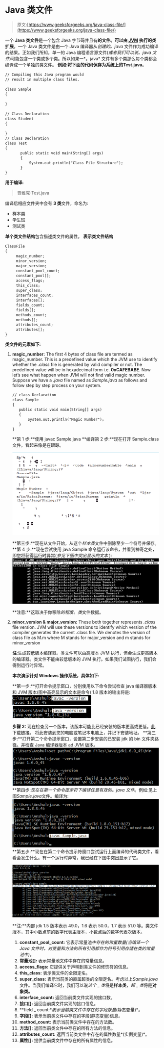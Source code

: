 # Java 类文件

> 原文:[https://www.geeksforgeeks.org/java-class-file/](https://www.geeksforgeeks.org/java-class-file/)

一个 **Java 类文件**是一个包含 Java 字节码并且有**的文件。可以由 [JVM](https://www.geeksforgeeks.org/jvm-works-jvm-architecture/) 执行的类扩展**。一个 Java 类文件是由一个 Java 编译器从*创建的。java* 文件作为成功编译的结果。正如我们所知，单一的 Java 编程语言源文件(*或者我们可以说。java 文件*)可能包含一个类或多个类。所以如果一*。java* 文件有多个类那么每个类都会编译成一个单独的类文件。
**例如:**将下面的代码保存为系统上的**Test.java**。

```
// Compiling this Java program would
// result in multiple class files.

class Sample
{

}

// Class Declaration
class Student
{

}
// Class Declaration
class Test
{
       public static void main(String[] args)   
       {
           System.out.println("Class File Structure");
       }
} 
```

**用于编译:**

> 贾维克·Test.java

编译后相应文件夹中会有 **3 类**文件，命名为:

*   样本类
*   学生班
*   测试类

**单个类文件结构**包含描述类文件的属性。
**表示类文件结构**

```
ClassFile 
{
     magic_number;
     minor_version;
     major_version;
     constant_pool_count;
     constant_pool[];
     access_flags;
     this_class;
     super_class;
     interfaces_count;
     interfaces[];
     fields_count;
     fields[];
     methods_count;
     methods[];
     attributes_count;
     attributes[];
}

```

**类文件的元素如下:**

1.  **magic_number:** The first 4 bytes of class file are termed as magic_number. This is a predefined value which the JVM use to identify whether the *.class* file is generated by valid compiler or not. The predefined value will be in hexadecimal form i.e. **0xCAFEBABE**.
    Now let’s see what happen when JVM will not find valid magic number. Suppose we have a *.java* file named as *Sample.java* as follows and follow step by step process on your system.

    ```
    // class Declaration
    class Sample
    {
       public static void main(String[] args)
       {
           System.out.println("Magic Number");           
       }
    }

    ```

    **第 1 步:**使用 javac Sample.java
    **编译第 2 步:**现在打开 Sample.class 文件。看起来像是在跟踪。

    ![Sample.class File](img/9df76452171509f56d29f6f856d95069.png)

    **第三步:**现在从文件开始，从这个*样本类*文件中删除至少一个符号并保存。
    **第 4 步:**现在尝试使用 java Sample 命令运行该命令，并看到神奇之处，即您将获得运行时异常(*参见下图中突出显示的文本* ):
    ![Runtime Exception Due to Invalid magic number](img/9750ab315e5c21974e99cb49acf9c4a0.png)

    **注意:**这取决于你移除*的程度。类*文件数据。

2.  **minor_version & major_version:** These both together represents *.class* file version. JVM will use these versions to identify which version of the compiler generates the current .class file. We denotes the version of class file as M.m where M stands for major_version and m stands for minor_version

    **注**:生成较低版本编译器。类文件可以由高版本 JVM 执行，但会生成更高版本的编译器。类文件不能由较低版本的 JVM 执行。如果我们试图执行，我们会得到运行时异常。

    **本次演示针对 Windows 操作系统，具体如下:**

    **第一步:**打开命令提示窗口，分别使用以下命令尝试检查 java 编译器版本和 JVM 版本(图中高亮显示的文本是命令)
    1.8 版本的输出将是:
    ![Java Compiler Version](img/181c76f9072b30d3cbbde632b96247a3.png)
    ![JVM Version](img/3dedf0b7da91206b00a0a5587b2d5d79.png)

    **步骤 2:** 现在检查另一个版本，该版本可能比已经安装的版本更高或更低。[此](http://www.oracle.com/technetwork/java/javase/downloads/index.html)下载链接。
    将此安装到您的电脑或笔记本电脑上，并记下安装地址。
    **第三步:**打开第二个命令提示窗口，设置第二步安装的已安装 jdk 的 bin 文件夹路径。并检查 Java 编译器版本 ad JVM 版本。
    ![Checking Version of JDK 1.6](img/a12d892c1f6793ae862f1694c0a03bc3.png)
    **第四步:**现在在第一个命令提示符下编译任意有效的*。java 文件*。例如:见上图*Sample.java*文件。编译为:
    ![Compiling with Compiler Version 1.8](img/1f2d58fe1682195cfc7ea3dd69a48915.png)
    **第五步:**现在在第二个命令提示符窗口尝试运行上面编译的代码类文件，看看会发生什么。有一个运行时异常，我已经在下图中突出显示了它。

    ![Runtime Exception Due to Invalid major and minor Version of class file](img/15c9e9b5a8fc15732af22911fdee6126.png)

    **注:**内部 jdk 1.5 版本表示 49.0，1.6 表示 50.0，1.7 表示 51.0 等。类文件版本，其中小数点前的数字代表主版本，小数点后的数字代表次版本。

    1.  **constant_pool_count:** 它表示常量池*中存在的常量数量(当编译一个 Java 文件时，对变量和方法的所有引用都作为符号引用存储在类的常量池中)*。
    2.  **常量池[]:** 表示常量池文件中存在的常量信息。
    3.  **access_flags:** 它提供关于声明到类文件的修饰符的信息。
    4.  **this_class:** 表示类文件的全限定名。
    5.  **super_class:** 表示当前类的直属超类的全限定名。考虑以上*Sample.java*文件。当我们编译它时，我们可以说*这个 _ 类*将是**样本类**，*超 _ 类*将是**对象类。**
    6.  **interface_count:** 返回当前类文件实现的接口数。
    7.  **接口[]:** 返回当前类文件实现的接口信息。
    8.  **field _ count:**表示当前类文件中存在的字段数量*(静态变量)*。
    9.  **字段[]:** 表示当前类文件中存在的字段(静态变量)信息。
    10.  **method_count:** 表示当前类文件中存在的方法数。
    11.  **方法[]:** 返回当前类文件中存在的所有方法的信息。
    12.  **attributes_count:** 返回当前类文件中存在的属性数量*(实例变量)*。
    13.  **属性[]:** 提供当前类文件中存在的所有属性的信息。